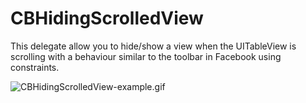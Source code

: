# CBHidingScrolledView
This delegate allow you to hide/show a view when the UITableView is scrolling with a behaviour similar to the toolbar in Facebook using constraints.

![CBHidingScrolledView-example.gif](https://bitbucket.org/repo/9eG7K4/images/3444034137-CBHidingScrolledView-example.gif)
